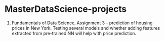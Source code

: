 # MasterDataScience-projects

1. Fundamentals of Data Science, Assignment 3 - prediction of housing prices in New York. Testing several models and whether adding features extracted from pre-trained NN will help with price prediction.
